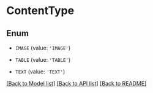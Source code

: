 # ContentType



## Enum

* `IMAGE` (value: `'IMAGE'`)

* `TABLE` (value: `'TABLE'`)

* `TEXT` (value: `'TEXT'`)

[[Back to Model list]](../README.md#documentation-for-models) [[Back to API list]](../README.md#documentation-for-api-endpoints) [[Back to README]](../README.md)


